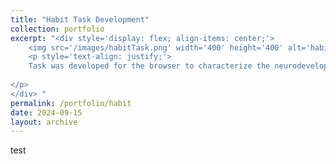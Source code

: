 ```yaml
---
title: "Habit Task Development"
collection: portfolio
excerpt: "<div style='display: flex; align-items: center;'>
    <img src='/images/habitTask.png' width='400' height='400' alt='habit task' style='margin-right: 10px;'>
    <p style='text-align: justify;'>
    Task was developed for the browser to characterize the neurodevelopment of habit formation as a probe for how modes of stable behavior are acquired defining adulthood, which rodent models have found is limited in adolescence and has not been studied in humans. In this project, I rewrote the task for Psychtoolbox in Matlab. 
    
</p>
</div> "
permalink: /portfolio/habit
date: 2024-09-15
layout: archive
---
```


test
